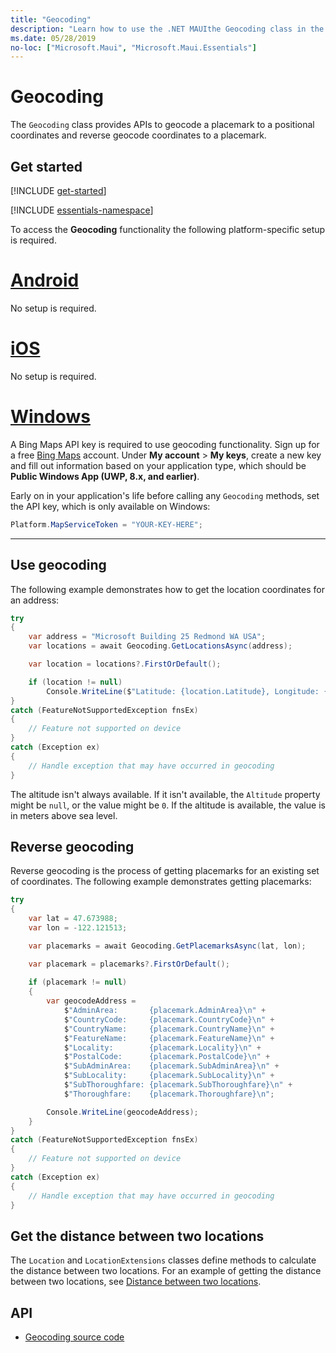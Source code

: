 ```yaml
---
title: "Geocoding"
description: "Learn how to use the .NET MAUIthe Geocoding class in the Microsoft.Maui.Essentials namespace. This class provides APIs to both geocode a placemark to a positional coordinate, and reverse geocode coordinates to a placemark."
ms.date: 05/28/2019
no-loc: ["Microsoft.Maui", "Microsoft.Maui.Essentials"]
---
```


# Geocoding

The `Geocoding` class provides APIs to geocode a placemark to a positional coordinates and reverse geocode coordinates to a placemark.

## Get started

[!INCLUDE [get-started](includes/get-started.md)]

[!INCLUDE [essentials-namespace](includes/essentials-namespace.md)]

To access the **Geocoding** functionality the following platform-specific setup is required.

<!-- markdownlint-disable MD025 -->
# [Android](#tab/android)

No setup is required.

# [iOS](#tab/ios)

No setup is required.

# [Windows](#tab/windows)

A Bing Maps API key is required to use geocoding functionality. Sign up for a free [Bing Maps](https://www.bingmapsportal.com/) account. Under **My account** > **My keys**, create a new key and fill out information based on your application type, which should be **Public Windows App (UWP, 8.x, and earlier)**.

Early on in your application's life before calling any `Geocoding` methods, set the API key, which is only available on Windows:

```csharp
Platform.MapServiceToken = "YOUR-KEY-HERE";
```

-----
<!-- markdownlint-enable MD025 -->

## Use geocoding

The following example demonstrates how to get the location coordinates for an address:

```csharp
try
{
    var address = "Microsoft Building 25 Redmond WA USA";
    var locations = await Geocoding.GetLocationsAsync(address);

    var location = locations?.FirstOrDefault();

    if (location != null)
        Console.WriteLine($"Latitude: {location.Latitude}, Longitude: {location.Longitude}, Altitude: {location.Altitude}");
}
catch (FeatureNotSupportedException fnsEx)
{
    // Feature not supported on device
}
catch (Exception ex)
{
    // Handle exception that may have occurred in geocoding
}
```

The altitude isn't always available. If it isn't available, the `Altitude` property might be `null`, or the value might be `0`. If the altitude is available, the value is in meters above sea level.

## Reverse geocoding

Reverse geocoding is the process of getting placemarks for an existing set of coordinates. The following example demonstrates getting placemarks:

```csharp
try
{
    var lat = 47.673988;
    var lon = -122.121513;

    var placemarks = await Geocoding.GetPlacemarksAsync(lat, lon);

    var placemark = placemarks?.FirstOrDefault();
                
    if (placemark != null)
    {
        var geocodeAddress =
            $"AdminArea:       {placemark.AdminArea}\n" +
            $"CountryCode:     {placemark.CountryCode}\n" +
            $"CountryName:     {placemark.CountryName}\n" +
            $"FeatureName:     {placemark.FeatureName}\n" +
            $"Locality:        {placemark.Locality}\n" +
            $"PostalCode:      {placemark.PostalCode}\n" +
            $"SubAdminArea:    {placemark.SubAdminArea}\n" +
            $"SubLocality:     {placemark.SubLocality}\n" +
            $"SubThoroughfare: {placemark.SubThoroughfare}\n" +
            $"Thoroughfare:    {placemark.Thoroughfare}\n";

        Console.WriteLine(geocodeAddress);
    }
}
catch (FeatureNotSupportedException fnsEx)
{
    // Feature not supported on device
}
catch (Exception ex)
{
    // Handle exception that may have occurred in geocoding
}
```

## Get the distance between two locations

The `Location` and `LocationExtensions` classes define methods to calculate the distance between two locations. For an example of getting the distance between two locations, see [Distance between two locations](geolocation.md#distance-between-two-locations).

## API

- [Geocoding source code](https://github.com/dotnet/maui/tree/main/src/Essentials/src/Geocoding)
<!-- - [Geocoding API documentation](xref:Microsoft.Maui.Essentials.Geocoding)-->
